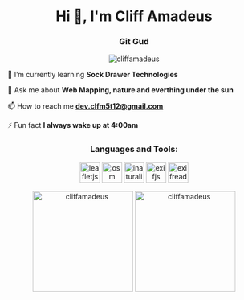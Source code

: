 <h1 align="center">Hi 👋, I'm Cliff Amadeus</h1>
<h3 align="center">Git Gud</h3>

<p align="center"> <img src="https://komarev.com/ghpvc/?username=cliffamadeus&label=Profile%20views&color=0e75b6&style=flat" alt="cliffamadeus" /> </p>

🌱 I’m currently learning **Sock Drawer Technologies**

💬 Ask me about **Web Mapping, nature and everthing under the sun**

📫 How to reach me **dev.clfm5t12@gmail.com**

⚡ Fun fact **I always wake up at 4:00am**
</p>

<h3 align="center">Languages and Tools:</h3>
<p align="center"> 
<a href="https://leafletjs.com" target="_blank" rel="noreferrer"><img src="https://avatars.githubusercontent.com/u/2854298?s=200&v=4" alt="leafletjs" width="40" height="40"/></a>
<a href="https://www.openstreetmap.org" target="_blank" rel="noreferrer"><img src="https://www.openstreetmap.org/assets/osm_logo-4b074077c29e100f40ee64f5177886e36b570d4cc3ab10c7b263003d09642e3f.svg" alt="osm" width="40" height="40"/></a>
<a href="https://www.inaturalist.org/pages/api+reference" target="_blank" rel="noreferrer"><img src="https://upload.wikimedia.org/wikipedia/en/7/76/INaturalist_logo.png" alt="inaturalist" width="40" height="40"/></a>
<a href="https://github.com/exif-js" target="_blank" rel="noreferrer"><img src="https://avatars.githubusercontent.com/u/12643516?s=200&v=4" alt="exifjs" width="40" height="40"/></a>
<a href="https://github.com/mattiasw/ExifReader" target="_blank" rel="noreferrer"><img src="https://static-00.iconduck.com/assets.00/npm-icon-2048x2048-8sw7kisf.png" alt="exifreader" width="40" height="40"/></a>
</p>
<!--
🌍 Check out my interactive web map here: [cliffamadeus.github.io/my-map](https://cliffamadeus.github.io/my-map)
<p align="left">
  🌍 <a href="https://cliffamadeus.github.io/my-map" target="_blank">View my interactive map</a>
</p>
<img  src="https://raw.githubusercontent.com/cliffamadeus/radar-portfolio/refs/heads/main/radar.PNG" width="300"  alt="Radar Chart" />
-->

<p align="center">
  <img src="https://github-readme-stats.vercel.app/api/top-langs?username=cliffamadeus&show_icons=true&locale=en&layout=compact" height="200" alt="cliffamadeus" />
  <img  src="https://github-readme-stats.vercel.app/api?username=cliffamadeus&show_icons=true&locale=en" height="200" alt="cliffamadeus" />
</p>
